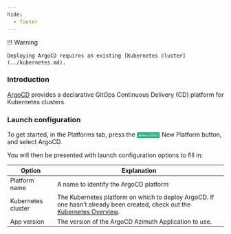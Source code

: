 ```yaml
---
hide:
  - footer
---
```

!!! Warning

    Deploying ArgoCD requires an existing [Kubernetes cluster](../kubernetes.md).

### Introduction
[ArgoCD](https://argo-cd.readthedocs.io/en/stable/) provides a declarative GitOps Continuous Delivery (CD) platform for Kubernetes clusters.

### Launch configuration

To get started, in the Platforms tab, press the <img loading="lazy" class="off-glb" src="../../../assets/images/new-platform-button.svg" style="height:1em; vertical-align:middle;"> New Platform button, and select ArgoCD.

You will then be presented with launch configuration options to fill in:

|**Option**                                | **Explanation**|
|------------------------------------------|---------------------------|
|Platform name|A name to identify the ArgoCD platform|
|Kubernetes cluster|The Kubernetes platform on which to deploy ArgoCD. If one hasn't already been created, check out the [Kubernetes Overview](../kubernetes.md).|
|App version|The version of the ArgoCD Azimuth Application to use.|